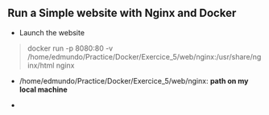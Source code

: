 ## Run a Simple website with Nginx and Docker

* Launch the website

> docker run -p 8080:80 -v /home/edmundo/Practice/Docker/Exercice_5/web/nginx:/usr/share/nginx/html nginx

* /home/edmundo/Practice/Docker/Exercice_5/web/nginx: **path on my local machine**

* 
